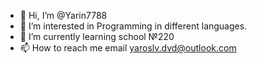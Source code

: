 - 👋 Hi, I’m @Yarin7788
- 👀 I’m interested in Programming in different languages.
- 🌱 I’m currently learning school №220
- 📫 How to reach me email yaroslv.dvd@outlook.com

<!---
Yarin7788/Yarin7788 is a ✨ special ✨ repository because its `README.md` (this file) appears on your GitHub profile.
You can click the Preview link to take a look at your changes.
--->
